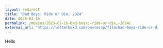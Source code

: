 ```yaml
---
layout: redirect
title: "Bad Boys: Ride or Die, 2024"
date: 2025-02-16
permalink: /movies/2025-02-16-bad-boys:-ride-or-die,-2024/
external_url: "https://letterboxd.com/pavlesap/film/bad-boys-ride-or-die/"
---
```

Hello
